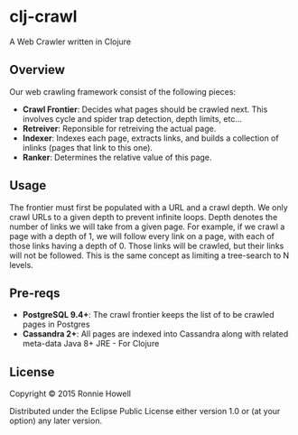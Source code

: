 # clj-crawl

A Web Crawler written in Clojure

## Overview

Our web crawling framework consist of the following pieces:

- **Crawl Frontier**: 
    Decides what pages should be crawled next.  This involves cycle and spider trap detection, depth limits, etc...
- **Retreiver**: Reponsible for retreiving the actual page.
- **Indexer**: Indexes each page, extracts links, and builds a collection of inlinks (pages that link to this one).
- **Ranker**: Determines the relative value of this page.

## Usage

The frontier must first be populated with a URL and a crawl depth.  We only crawl URLs to a given depth to prevent infinite loops.  Depth denotes the number of links we will take from a given page.  For example, if we crawl a page with a depth of 1, we will follow every link on a page, with each of those links having a depth of 0.  Those links will be crawled, but their links will not be followed.  This is the same concept as limiting a tree-search to N levels.

## Pre-reqs

- **PostgreSQL 9.4+**: The crawl frontier keeps the list of to be crawled pages in Postgres
- **Cassandra 2+**: All pages are indexed into Cassandra along with related meta-data
Java 8+ JRE - For Clojure

## License

Copyright © 2015 Ronnie Howell

Distributed under the Eclipse Public License either version 1.0 or (at
your option) any later version.
